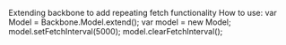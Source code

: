 Extending backbone to add repeating fetch functionality
How to use:
var Model = Backbone.Model.extend();
var model = new Model;
model.setFetchInterval(5000);
model.clearFetchInterval();
